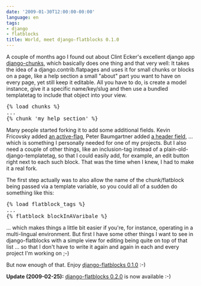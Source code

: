```yaml
---
date: '2009-01-30T12:00:00-00:00'
language: en
tags:
- django
- flatblocks
title: World, meet django-flatblocks 0.1.0
---
```



A couple of months ago I found out about Clint Ecker's excellent django app [django-chunks](http://code.google.com/p/django-chunks/), which basically does one thing and that very well: It takes the idea of a django.contrib.flatpages and uses it for small chunks or blocks on a page, like a help section a small "about" part you want to have on every page, yet still keep it editable. All you have to do, is create a model instance, give it a specific name/key/slug and then use a bundled templatetag to include that object into your view.

<pre>{% load chunks %}
...
{% chunk 'my_help_section' %}</pre>

Many people started forking it to add some additional fields. Kevin Fricovsky added [an active-flag](http://github.com/howiworkdaily/django-freetext/tree/master), Peter Baumgartner added [a header field](http://github.com/lincolnloop/django-freetext/tree/master), ... which is something I personally needed for one of my projects. But I also need a couple of other things, like an inclusion-tag instead of a plain-old-django-templatetag, so that I could easily add, for example, an edit button right next to each such block. That was the time when I knew, I had to make it a real fork. 

The first step actually was to also allow the name of the chunk/flatblock being passed via a template variable, so you could all of a sudden do something like this:

<pre>{% load flatblock_tags %}
...
{% flatblock blockInAVaribale %}
</pre>

... which makes things a little bit easier if you're, for instance, operating in a multi-lingual environment. But first I have some other things I want to see in django-flatblocks with a simple view for editing being quite on top of that list ... so that I don't have to write it again and again in each and every project I'm working on ;-)

But now enough of that. Enjoy [django-flatblocks 0.1.0](http://pypi.python.org/pypi/django-flatblocks/0.1.0) :-)

**Update (2009-02-25):** [django-flatblocks 0.2.0](http://zerokspot.com/weblog/2009/02/24/django-flatblocks-020/) is now available :-)